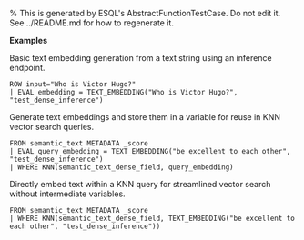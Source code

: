 % This is generated by ESQL's AbstractFunctionTestCase. Do not edit it. See ../README.md for how to regenerate it.

**Examples**

Basic text embedding generation from a text string using an inference endpoint.

```esql
ROW input="Who is Victor Hugo?"
| EVAL embedding = TEXT_EMBEDDING("Who is Victor Hugo?", "test_dense_inference")
```

Generate text embeddings and store them in a variable for reuse in KNN vector search queries.

```esql
FROM semantic_text METADATA _score
| EVAL query_embedding = TEXT_EMBEDDING("be excellent to each other", "test_dense_inference")
| WHERE KNN(semantic_text_dense_field, query_embedding)
```

Directly embed text within a KNN query for streamlined vector search without intermediate variables.

```esql
FROM semantic_text METADATA _score
| WHERE KNN(semantic_text_dense_field, TEXT_EMBEDDING("be excellent to each other", "test_dense_inference"))
```


